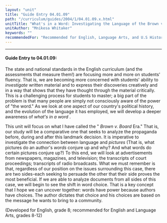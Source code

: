 ```yaml
---
layout: "unit"
title: "Guide Entry 04.01.09"
path: "/curriculum/guides/2004/1/04.01.09.x.html"
unitTitle: "What's in a Word: Investigating the Language of the Brown v. Board Era"
unitAuthor: "Mnikesa Whitaker"
keywords: ""
recommendedFor: "Recommended for English, Language Arts, and U.S History, grades 7 and 8."
---
```

<body>
<hr/>
<h4>
Guide Entry to 04.01.09:
</h4>
<p>
The state and national standards in the English curriculum (and the assessments that measure them!) are focusing more and more on students' fluency. That is, we are becoming more concerned with students' ability to
<i>
investigate
</i>
written material and to express their discoveries creatively and in a way that shows that they have thought through the material critically. This is a challenging process for students to master; a big part of the problem is that many people are simply not consciously aware of the power of "the word." As we look at one aspect of our country's political history, and the evolution of the language it has employed, we will develop a deeper awareness of
<i>
what's in a word
</i>
.
</p>
<p>
This unit will focus on what I have called the "
<i>
Brown v. Board
</i>
Era." That is, our study will be a comparative one that seeks to analyze the propaganda before, during and after this landmark decision. It is imperative to investigate the connection between language and
<i>
pictures
</i>
(That is, what pictures do an author's
<i>
words
</i>
conjure up and why? And what words do certain pictures conjure up?) To this end, we will look at advertisements from newspapers, magazines, and television; the transcripts of court proceedings; transcripts of radio broadcasts. What we must remember is that, regardless of our position on the issues surrounding this case, there are two sides-each seeking to persuade the other that their side proves the most beneficial. If we are able to analyze documents from all sides of this case, we will begin to see the shift in word choice. That is a key concept that I hope we can uncover together: words have power because authors have choices. The author dictates that choice and his choices are based on the message he wants to bring to a community.
</p>
<p>
(Developed for English, grade 8; recommended for English and Language Arts, grades 8-12)
</p>
</body>
